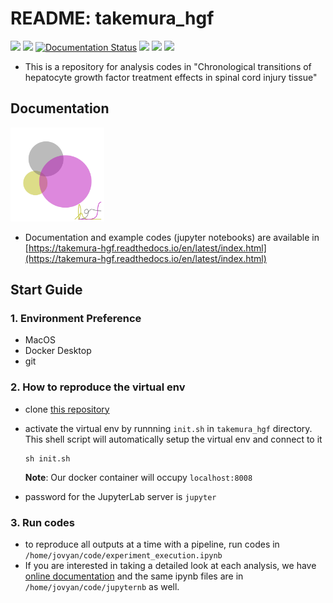 # README: takemura_hgf
[<img src="https://img.shields.io/badge/DOI-accepted-FAB70C?style=flat&logo=doi">]()
[<img src="https://img.shields.io/badge/PMID-accepted-326599?style=flat&logo=pubmed">]()
[![Documentation Status](https://readthedocs.org/projects/takemura-hgf/badge/?version=latest)](https://takemura-hgf.readthedocs.io/en/latest/?badge=latest)
[<img src="https://img.shields.io/badge/Documentation-takemura--hgf.rtfd.io-8CA1AF?style=flat&logo=readthedocs">](https://takemura-hgf.readthedocs.io/en/latest/)
[<img src="https://img.shields.io/badge/Code_Examples-Jupyter_Notebook-F37626?style=flat&logo=jupyter">](https://takemura-hgf.readthedocs.io/en/latest/analyses.html)
[<img src="https://img.shields.io/badge/GitHub-yo--aka--gene/takemura__hgf-181717?style=flat&logo=github">](https://github.com/yo-aka-gene/takemura_hgf)

- This is a repository for analysis codes in "Chronological transitions of hepatocyte growth factor treatment effects in spinal cord injury tissue"

## Documentation
<img src="https://raw.githubusercontent.com/yo-aka-gene/takemura_hgf/main/docs/_static/logo.png" width="150px"> 

- Documentation and example codes (jupyter notebooks) are available in [https://takemura-hgf.readthedocs.io/en/latest/index.html](https://takemura-hgf.readthedocs.io/en/latest/index.html)

## Start Guide
### 1. Environment Preference
- MacOS
- Docker Desktop
- git

### 2. How to reproduce the virtual env
- clone [this repository](https://github.com/yo-aka-gene/takemura_hgf)
- activate the virtual env by runnning `init.sh` in `takemura_hgf` directory. This shell script will automatically setup the virtual env and connect to it

    ```
    sh init.sh
    ```
    **Note**: Our docker container will occupy `localhost:8008`
- password for the JupyterLab server is `jupyter`
### 3. Run codes
- to reproduce all outputs at a time with a pipeline, run codes in `/home/jovyan/code/experiment_execution.ipynb`
- If you are interested in taking a detailed look at each analysis, we have [online documentation](https://takemura-hgf.readthedocs.io/en/latest/index.html) and the same ipynb files are in `/home/jovyan/code/jupyternb` as well.
